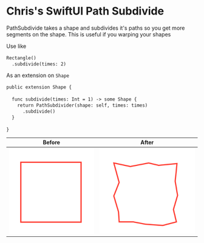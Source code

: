 # Chris's SwiftUI Path Subdivide

PathSubdivide takes a shape and subdivides it's paths so you get more segments
on the shape. This is useful if you warping your shapes

Use like

```
Rectangle()
  .subdivide(times: 2)
```

As an extension on `Shape`

```
public extension Shape {
  
  func subdivide(times: Int = 1) -> some Shape {
    return PathSubdivider(shape: self, times: times)
      .subdivide()
  }
  
}
```

| Before | After |
|--------|-------|
![Before](Sources/PathSubdivide/PathSubdivide.docc/Resources/Images/01_Rectangle.png)|![After](Sources/PathSubdivide/PathSubdivide.docc/Resources/Images/04_Rectangle.png)

